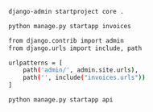 ``` bash
django-admin startproject core .
```

``` bash
python manage.py startapp invoices
```

``` bash
from django.contrib import admin
from django.urls import include, path

urlpatterns = [
    path('admin/', admin.site.urls),
    path('', include("invoices.urls"))
]
```

``` bash
python manage.py startapp api
```
